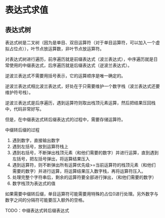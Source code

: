 # 表达式求值

## 表达式树

表达式树是二叉树（因为是单目、双目运算符（对于单目运算符，可以加入一个虚拟占位点）），叶节点放运算数，非叶节点放运算符。

对表达式树进行遍历，前序遍历就是前缀表达式（波兰表达式），中序遍历就是日常使用的中缀表达式，后序遍历就是后缀表达式（逆波兰表达式）。

逆波兰表达式不需要用括号表示，它的运算顺序是唯一确定的。

逆波兰表达式相比波兰表达式，好处在于只需要维护一个数字栈（波兰表达式还要维护符号栈）。

逆波兰表达式是后序遍历，遇到运算符则取出栈顶元素运算，然后把结果压回栈中，代码非常好写。

但是，在中缀表达式转后缀表达式的过程中，需要存储运算符。

中缀转后缀的过程

1. 遇到数字，直接输出数字
2. 遇到左括号，放到运算符栈上
3. 遇到右括号，不断弹出栈顶元素（和他们需要的数字）并进行运算，直到遇到左括号，把左括号弹出，将运算结果压入
4. 遇到运算符，则不断弹出所有运算优先级>=当前运算符的栈顶元素（和他们需要的数字）并进行运算，将运算结果压入数字栈，再将运算符压入。
5. 处理完整个字符串后，剩余的运算符要全部进行弹出，（和他们需要的数字）
6. 数字栈顶为表达式的值

如果需要中缀转后缀，单目运算符可能需要用特殊的占位0进行处理。另外数字与数字之间的分隔符可能要压入额外的空格。

TODO：中缀表达式转后缀表达式
